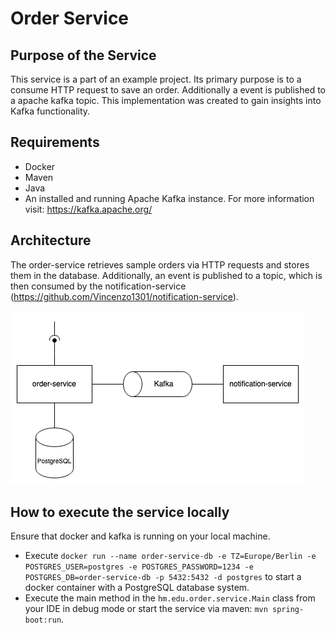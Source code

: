 # Order Service

## Purpose of the Service
This service is a part of an example project. Its primary purpose is to a consume HTTP request to save an order. Additionally a event is published to a apache kafka topic. This implementation was created to gain insights into Kafka functionality.

## Requirements
- Docker
- Maven
- Java 
- An installed and running Apache Kafka instance. For more information visit: https://kafka.apache.org/

## Architecture
The order-service retrieves sample orders via HTTP requests and stores them in the database. Additionally, an event is published to a topic, which is then consumed by the notification-service (https://github.com/Vincenzo1301/notification-service).

![Architecture](doc/architecture.png)

## How to execute the service locally
Ensure that docker and kafka is running on your local machine.
- Execute `docker run --name order-service-db -e TZ=Europe/Berlin -e POSTGRES_USER=postgres -e POSTGRES_PASSWORD=1234 -e POSTGRES_DB=order-service-db -p 5432:5432 -d postgres` to start a docker container with a PostgreSQL database system.
- Execute the main method in the `hm.edu.order.service.Main` class from your IDE in debug mode or start the service via maven: `mvn spring-boot:run`.
